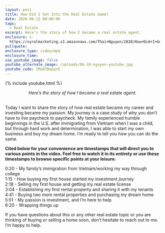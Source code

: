 ```yaml
---
layout: post
title: How Did I Get Into the Real Estate Game?
date: 2020-06-12 00:00:00
tags:
  - Real Estate
excerpt: Here’s the story of how I became a real estate agent.
enclosure: >-
  https://vyralmarketing.s3.amazonaws.com/Thai+Nguyen/2020/How+Did+I+Get+Into+the+Real+Estate+Game_.mp4
pullquote:
enclosure_type: video/mp4
enclosure_time:
use_youtube_image: false
youtube_alternate_image: /uploads/06-10-nguyen-youtube.jpg
youtube_code: IMu87BqaqrE
---
```


{% include youtube.html %}

<center><em>Here&rsquo;s the story of how I became a real estate agent.</em></center>

<br>Today I want to share the story of how real estate became my career and investing became my passion. My journey is a case study of why you don’t have to live paycheck to paycheck. My family experienced humble beginnings in the U.S. after immigrating from Vietnam when I was a child, but through hard work and determination, I was able to start my own business and buy my dream home. I’m ready to tell you how you can do the same.

**Cited below for your convenience are timestamps that will direct you to various points in the video. Feel free to watch it in its entirety or use these timestamps to browse specific points at your leisure:**

0:20 - My family’s immigration from Vietnam/working my way through college<br>1:15 - How buying my first house started my investment journey<br>2:18 - Selling my first house and getting my real estate license<br>3:04 - Establishing my first rental property and sharing it with my tenants<br>4:41 - Buying two more rental properties and purchasing my dream home<br>5:51 - My passion is investment, and I’m here to help<br>6:20 - Wrapping things up

If you have questions about this or any other real estate topic or you are thinking of buying or selling a home soon, don’t hesitate to reach out to me. I’m happy to help.